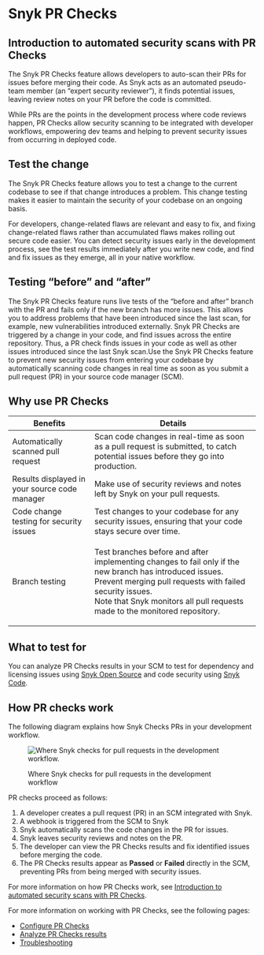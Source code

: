 # Snyk PR Checks

## Introduction to automated security scans with PR Checks

The Snyk PR Checks feature allows developers to auto-scan their PRs for issues before merging their code. As Snyk acts as an automated pseudo-team member (an “expert security reviewer”), it finds potential issues, leaving review notes on your PR before the code is committed.

While PRs are the points in the development process where code reviews happen, PR Checks allow security scanning to be integrated with developer workflows, empowering dev teams and helping to prevent security issues from occurring in deployed code.

## **Test the change**

The Snyk PR Checks feature allows you to test a change to the current codebase to see if that change introduces a problem. This change testing makes it easier to maintain the security of your codebase on an ongoing basis.

For developers, change-related flaws are relevant and easy to fix, and fixing change-related flaws rather than accumulated flaws makes rolling out secure code easier. You can detect security issues early in the development process, see the test results immediately after you write new code, and find and fix issues as they emerge, all in your native workflow.

## **Testing “before” and “after”**

The Snyk PR Checks feature runs live tests of the “before and after” branch with the PR and fails only if the new branch has more issues. This allows you to address problems that have been introduced since the last scan, for example, new vulnerabilities introduced externally. Snyk PR Checks are triggered by a change in your code, and find issues across the entire repository. Thus,  a PR check finds issues in your code as well as other issues introduced since the last Snyk scan.Use the Snyk PR Checks feature to prevent new security issues from entering your codebase by automatically scanning code changes in real time as soon as you submit a pull request (PR) in your source code manager (SCM).

## Why use PR Checks

| Benefits                                      | Details                                                                                                                                                                                                                                                     |
| --------------------------------------------- | ----------------------------------------------------------------------------------------------------------------------------------------------------------------------------------------------------------------------------------------------------------- |
| Automatically scanned pull request            | Scan code changes in real-time as soon as a pull request is submitted, to catch potential issues before they go into production.                                                                                                                            |
| Results displayed in your source code manager | Make use of security reviews and notes left by Snyk on your pull requests.                                                                                                                                                                                  |
| Code change testing for security issues       | Test changes to your codebase for any security issues, ensuring that your code stays secure over time.                                                                                                                                                      |
| Branch testing                                | <p>Test branches before and after implementing changes to fail only if the new branch has introduced issues. Prevent merging pull requests with failed security issues. <br>Note that Snyk monitors all pull requests made to the monitored repository.</p> |

## What to test for

You can analyze PR Checks results in your SCM to test for dependency and licensing issues using [Snyk Open Source](../snyk-open-source/) and code security using [Snyk Code](../snyk-code/).

## How PR checks work

The following diagram explains how Snyk Checks PRs in your development workflow.

<figure><img src="../../.gitbook/assets/Screenshot 2022-09-20 at 11.27.44 (1) (1).png" alt="Where Snyk checks for pull requests in the development workflow."><figcaption><p>Where Snyk checks for pull requests in the development workflow</p></figcaption></figure>

PR checks proceed as follows:

1. A developer creates a pull request (PR) in an SCM integrated with Snyk.
2. A webhook is triggered from the SCM to Snyk
3. Snyk automatically scans the code changes in the PR for issues.
4. Snyk leaves security reviews and notes on the PR.
5. The developer can view the PR Checks results and fix identified issues before merging the code.
6. The PR Checks results appear as **Passed** or **Failed** directly in the SCM, preventing PRs from being merged with security issues.

For more information on how PR Checks work, see [Introduction to automated security scans with PR Checks](broken-reference).

For more information on working with PR Checks, see the following pages:

* [Configure PR Checks](configure-pr-checks.md)
* [Analyze PR Checks results](analyze-pr-checks-results.md)
* [Troubleshooting](troubleshoot-pr-checks.md)
